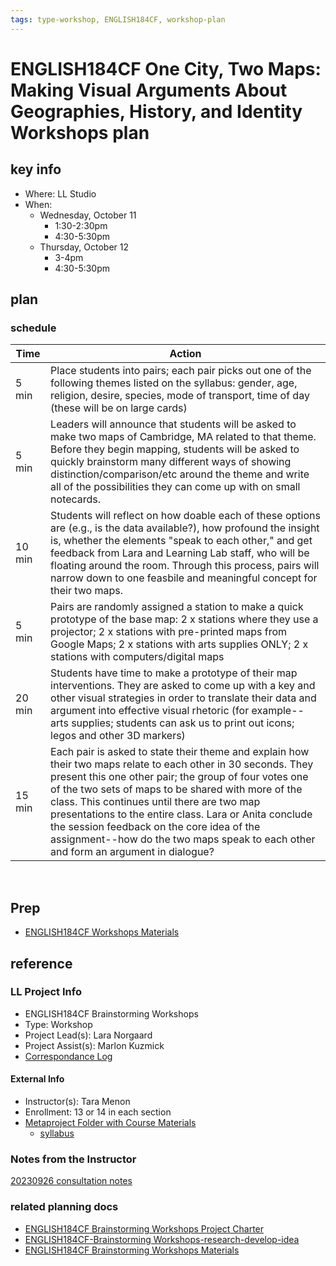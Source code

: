 ```yaml
---
tags: type-workshop, ENGLISH184CF, workshop-plan
---
```


# ENGLISH184CF One City, Two Maps: Making Visual Arguments About Geographies, History, and Identity Workshops plan

## key info
- Where: LL Studio
- When: 
    - Wednesday, October 11
        - 1:30-2:30pm
        - 4:30-5:30pm
    - Thursday, October 12
        - 3-4pm
        - 4:30-5:30pm

## plan

### schedule

| Time | Action |  
| -------- | -------- | 
| 5 min     |  Place students into pairs; each pair picks out one of the following themes listed on the syllabus: gender, age, religion, desire, species, mode of transport, time of day (these will be on large cards)    | 
| 5 min     | Leaders will announce that students will be asked to make two maps of Cambridge, MA related to that theme. Before they begin mapping, students will be asked to quickly brainstorm many different ways of showing distinction/comparison/etc around the theme and write all of the possibilities they can come up with on small notecards. | 
| 10 min     |  Students will reflect on how doable each of these options are (e.g., is the data available?), how profound the insight is, whether the elements "speak to each other," and get feedback from Lara and Learning Lab staff, who will be floating around the room. Through this process, pairs will narrow down to one feasbile and meaningful concept for their two maps. | 
| 5 min     | Pairs are randomly assigned a station to make a quick prototype of the base map: 2 x stations where they use a projector; 2 x stations with pre-printed maps from Google Maps; 2 x stations with arts supplies ONLY; 2 x stations with computers/digital maps
| 20 min     | Students have time to make a prototype of their map interventions. They are asked to come up with a key and other visual strategies in order to translate their data and argument into effective visual rhetoric (for example--arts supplies; students can ask us to print out icons; legos and other 3D markers)
15 min     | Each pair is asked to state their theme and explain how their two maps relate to each other in 30 seconds. They present this one other pair; the group of four votes one of the two sets of maps to be shared with more of the class. This continues until there are two map presentations to the entire class. Lara or Anita conclude the session feedback on the core idea of the assignment--how do the two maps speak to each other and form an argument in dialogue?|  
 
## Prep

* [ENGLISH184CF Workshops Materials](/GAupZUyiTj2J7_eqEEjgbA)

## reference
### LL Project Info
* ENGLISH184CF Brainstorming Workshops
* Type: Workshop
* Project Lead(s): Lara Norgaard
* Project Assist(s): Marlon Kuzmick
* [Correspondance Log](https://drive.google.com/drive/folders/1DXPxmJUmunlVlXCf3bOH7Zj0gDsXQ8CZ?usp=drive_link)

#### External Info
* Instructor(s): Tara Menon
* Enrollment: 13 or 14 in each section
* [Metaproject Folder with Course Materials](https://drive.google.com/drive/folders/1DXPxmJUmunlVlXCf3bOH7Zj0gDsXQ8CZ?usp=drive_link)
    * [syllabus](https://docs.google.com/document/d/1Jqgzgs2Ed9qzfHFWIakuePUlyPdXDhyrZjb0ZuJhWrk/edit)
### Notes from the Instructor
[20230926 consultation notes](https://docs.google.com/document/d/11GGei0utiW7kxVQUhY7uAMQFLEyIPyxORiayXZu1Zug/edit#heading=h.ppaavlsfm48)
### related planning docs
* [ENGLISH184CF Brainstorming Workshops Project Charter](/U_2MAYbpR8unDJGDEhIYBg)
* [ENGLISH184CF-Brainstorming Workshops-research-develop-idea](/dZjYCB9mQkC9dyVXB4bCGA)
* [ENGLISH184CF Brainstorming Workshops Materials](/GAupZUyiTj2J7_eqEEjgbA)

